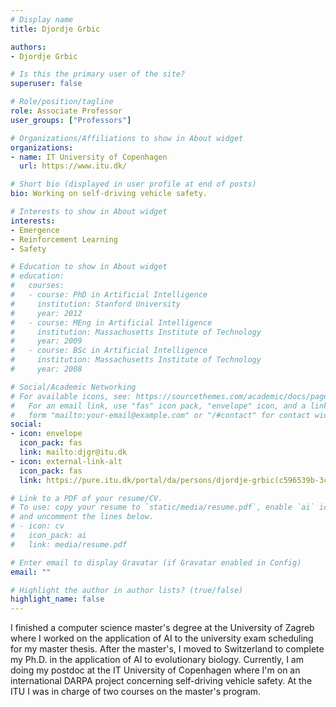 ```yaml
---
# Display name
title: Djordje Grbic

authors:
- Djordje Grbic

# Is this the primary user of the site?
superuser: false

# Role/position/tagline
role: Associate Professor
user_groups: ["Professors"]

# Organizations/Affiliations to show in About widget
organizations:
- name: IT University of Copenhagen
  url: https://www.itu.dk/

# Short bio (displayed in user profile at end of posts)
bio: Working on self-driving vehicle safety.

# Interests to show in About widget
interests:
- Emergence
- Reinforcement Learning
- Safety

# Education to show in About widget
# education:
#   courses:
#   - course: PhD in Artificial Intelligence
#     institution: Stanford University
#     year: 2012
#   - course: MEng in Artificial Intelligence
#     institution: Massachusetts Institute of Technology
#     year: 2009
#   - course: BSc in Artificial Intelligence
#     institution: Massachusetts Institute of Technology
#     year: 2008

# Social/Academic Networking
# For available icons, see: https://sourcethemes.com/academic/docs/page-builder/#icons
#   For an email link, use "fas" icon pack, "envelope" icon, and a link in the
#   form "mailto:your-email@example.com" or "/#contact" for contact widget.
social:
- icon: envelope
  icon_pack: fas
  link: mailto:djgr@itu.dk
- icon: external-link-alt
  icon_pack: fas
  link: https://pure.itu.dk/portal/da/persons/djordje-grbic(c596539b-3ceb-497c-9a43-e71d6b0f65a6).html

# Link to a PDF of your resume/CV.
# To use: copy your resume to `static/media/resume.pdf`, enable `ai` icons in `params.toml`, 
# and uncomment the lines below.
# - icon: cv
#   icon_pack: ai
#   link: media/resume.pdf

# Enter email to display Gravatar (if Gravatar enabled in Config)
email: ""

# Highlight the author in author lists? (true/false)
highlight_name: false
---
```


I finished a computer science master's degree at the University of Zagreb where I worked on the application of AI to the university exam scheduling for my master thesis. After the master's, I moved to Switzerland to complete my Ph.D. in the application of AI to evolutionary biology. Currently, I am doing my postdoc at the IT University of Copenhagen where I'm on an international DARPA project concerning self-driving vehicle safety. At the ITU I was in charge of two courses on the master's program.